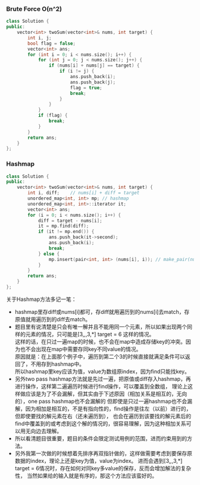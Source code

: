 ### Brute Force O(n^2)
```c++
class Solution {
public:
    vector<int> twoSum(vector<int>& nums, int target) {
        int i, j;
        bool flag = false;
        vector<int> ans;
        for (int i = 0; i < nums.size(); i++) {
            for (int j = 0; j < nums.size(); j++) {
                if (nums[i] + nums[j] == target) {
                    if (i != j) {
                        ans.push_back(i);
                        ans.push_back(j);
                        flag = true;
                        break;
                    }
                }
            }
            if (flag) {
                break;
            }
        }
        return ans;
    }
};
```

### Hashmap
```c++
class Solution {
public:
    vector<int> twoSum(vector<int>& nums, int target) {
        int i, diff;    // nums[i] + diff = target
        unordered_map<int, int> mp; // hashmap
        unordered_map<int, int>::iterator it;
        vector<int> ans;
        for (i = 0; i < nums.size(); i++) {
            diff = target - nums[i];
            it = mp.find(diff);
            if (it != mp.end()) {
                ans.push_back(it->second);
                ans.push_back(i);
                break;
            } else {
                mp.insert(pair<int, int> (nums[i], i)); // make_pair(nums[i], i) also works
            }
        }
        return ans;
    }
};
```
关于Hashmap方法多记一笔：
- hashmap里存diff或nums[i]都可，存diff就用遍历到的nums[i]去match，存原值就用遍历到的diff去match。
- 题目里有说清楚是只会有唯一解并且不能用同一个元素，所以如果出现两个同样的元素的情况，只可能是[3,*,*,3,*] target = 6 
  这样的情况。  
  这样的话，在只过一遍map的时候，也不会在map中造成存储key的冲突。因为也不会出现在map中需要存同key不同value的情况。  
  原因就是：在上面那个例子中，遍历到第二个3的时候直接就满足条件可以返回了，不用存到hashmap中。  
  所以hashmap里key应该为值，value为数组原index，因为find只能找key。
- 另外two pass hashmap方法就是先过一遍，把原值或diff存入hashmap，再进行操作，这样第二遍遍历时候进行find操作，可以覆盖到全数组，
  理论上这样做应该是为了不会漏解，但其实由于下述原因（相加关系是相互的，无向的），one pass hashmap也不会漏解的
  但即使是只过一遍hashmap也不会漏解，因为相加是相互的，不是有指向性的，find操作是往左（以前）进行的，但即使要找的解元素在右（还未遍历到），
  也会在遍历到该要找的解元素后的find中覆盖到的或考虑到这个解的情况的，很容易理解，因为这种相加关系可以用无向边去理解。
- 所以看清题目很重要，题目的条件会限定测试用例的范围，进而约束用到的方法。
- 另外我第一次做的时候想着先排序再双指针做的，这样做需要考虑到要保存原数据的index，理论上还是key为值，value为index。
  进而会遇到[3,*,*,3,*] target = 6情况时，存在如何对同key多value的保存，反而会增加解法的复杂性，
  当然如果给的输入就是有序的，那这个方法应该蛮好的。